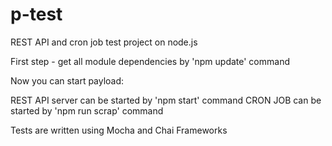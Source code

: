 # p-test
REST API and cron job test project on node.js

First step - get all module dependencies by 'npm update' command

Now you can start payload:

REST API server can be started by 'npm start' command
CRON JOB can be started by 'npm run scrap' command

Tests are written using Mocha and Chai Frameworks
